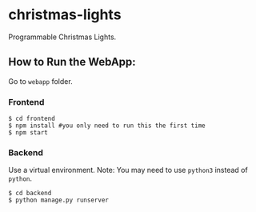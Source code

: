 # christmas-lights
Programmable Christmas Lights.

## How to Run the WebApp:

Go to `webapp` folder.

### Frontend

  ```
  $ cd frontend
  $ npm install #you only need to run this the first time
  $ npm start
  ```
  
### Backend

Use a virtual environment. Note: You may need to use `python3` instead of `python`.

  ```
  $ cd backend
  $ python manage.py runserver
  ```
  

  
